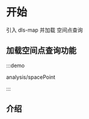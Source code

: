 <!--
 * @Author: Kang
 * @Date: 2024-09-11 16:54:34
 * @Last Modified by: Kang
 * @LastEditTime: 2024-09-29 14:49:23
-->
# 开始

引入 dls-map 并加载 空间点查询

## 加载空间点查询功能

:::demo 

analysis/spacePoint

:::


## 介绍

